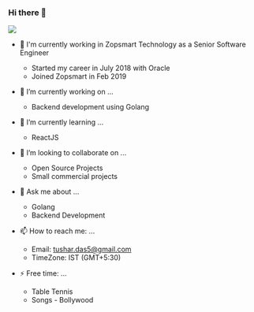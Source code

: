 ### Hi there 👋

![](https://estruyf-github.azurewebsites.net/api/VisitorHit?user=tushardas&repo=tushardas&countColorcountColor&countColor=%32A853)

<!--
**tushardas/tushardas** is a ✨ _special_ ✨ repository because its `README.md` (this file) appears on your GitHub profile.
![](https://estruyf-github.azurewebsites.net/api/VisitorHit?user=tushardas&repo=tushardas&countColorcountColor&countColor=%3287A8)
Here are some ideas to get you started:
-->
- 🏢 I'm currently working in Zopsmart Technology as a Senior Software Engineer
  - Started my career in July 2018 with Oracle
  - Joined Zopsmart in Feb 2019


- 🔭 I’m currently working on ...
  - Backend development using Golang


- 🌱 I’m currently learning ...
  - ReactJS
- 👯 I’m looking to collaborate on ...
  - Open Source Projects
  - Small commercial projects

- 💬 Ask me about ...
  - Golang 
  - Backend Development


- 📫 How to reach me: ...
  - Email: tushar.das5@gmail.com
  - TimeZone: IST (GMT+5:30)  

- ⚡ Free time: ...
  - Table Tennis
  - Songs - Bollywood

